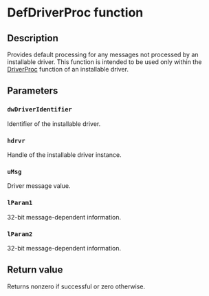 # DefDriverProc function

## Description

Provides default processing for any messages not processed by an installable driver. This function is intended to be used only within the [DriverProc](https://learn.microsoft.com/previous-versions/dd797918(v=vs.85)) function of an installable driver.

## Parameters

### `dwDriverIdentifier`

Identifier of the installable driver.

### `hdrvr`

Handle of the installable driver instance.

### `uMsg`

Driver message value.

### `lParam1`

32-bit message-dependent information.

### `lParam2`

32-bit message-dependent information.

## Return value

Returns nonzero if successful or zero otherwise.